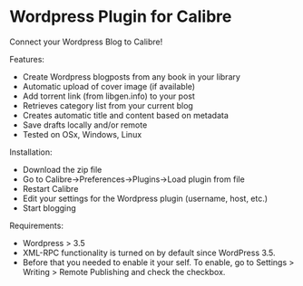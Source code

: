 Wordpress Plugin for Calibre
================

Connect your Wordpress Blog to Calibre!

Features:

* Create Wordpress blogposts from any book in your library
* Automatic upload of cover image (if available)
* Add torrent link (from libgen.info) to your post
* Retrieves category list from your current blog
* Creates automatic title and content based on metadata 
* Save drafts locally and/or remote
* Tested on OSx, Windows, Linux

Installation:

* Download the zip file
* Go to Calibre->Preferences->Plugins->Load plugin from file
* Restart Calibre
* Edit your settings for the Wordpress plugin (username, host, etc.)
* Start blogging

Requirements:

* Wordpress > 3.5
* XML-RPC functionality is turned on by default since WordPress 3.5.
* Before that you needed to enable it your self. To enable, go to Settings > Writing > Remote Publishing and check the checkbox.
